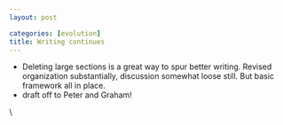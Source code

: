 ```yaml
---
layout: post

categories: [evolution]
title: Writing continues
---
```







 








-   Deleting large sections is a great way to spur better writing.
    Revised organization substantially, discussion somewhat loose still.
    But basic framework all in place.
-   draft off to Peter and Graham!

\

